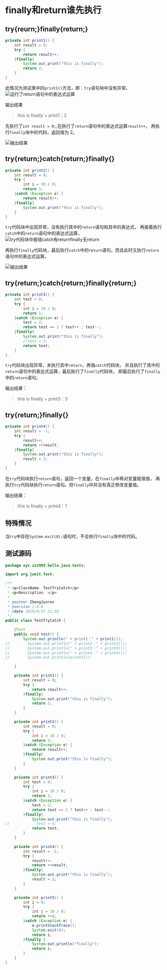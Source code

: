 # finally和return谁先执行

## try{reurn;}finally{return;}
```java
private int print1() {
    int result = 0;
    try {
        return result++;
    }finally{
        System.out.print("this is finally");
        return 2;
    }
}
```
此情况为测试类中的```print1()```方法，即：```try```语句块中没有异常。
![运行了return语句中的表达式运算](/interview/1-1.png "运行了return语句中的表达式运算")

输出结果
> this is finally + print1：2

先执行了```int result = 0;```,在执行了```return```语句中的表达式运算```result++```，
再执行```finally```块中的代码，返回值为 2。

![输出结果](/interview/1-2.png "输出结果")


## try{return;}catch{return;}finally{}
```java
private int print2() {
    int result = 0;
    try {
        int i = 10 / 0;
        return 1;
    }catch (Exception e) {
        return result++;
    }finally{
        System.out.print("this is finally");
    }
}
```

```try```代码块中出现异常，没有执行其中的```return```语句和其中的表达式，
再接着执行```catch```中的```return```语句中的表达式运算，
![try代码块中报错catch有returnfinally无return](/interview/1-3.png "try代码块中报错catch有returnfinally无return")

再执行```finally```代码块，最后执行```catch```中的```return```语句，而且此时又执行```return```语句中的表达式运算。

![输出结果](/interview/1-4.png "输出结果")

## try{return;}catch{return;}finally{return;}
```java
private int print3() {
    int test = 0;
    try {
        int i = 10 / 0;
        return 1;
    }catch (Exception e) {
        test = 2;
        return test == 2 ? test++ : test--;
    }finally{
        System.out.print("this is finally");
        //test = 5;
        return test;
    }
}
```
```try```代码块出现异常，未执行其中```return```，再值```catch```代码块，
并且执行了其中的```return```语句中的表达式运算，最后执行了```finally```代码块，
即最后执行了```finally```中的```return```语句。

输出结果：
>this is finally + print3：3

## try{return;}finally{}
```java
private int print4() {
    int result = -1;
    try {
        result++;
        return ++result;
    }finally{
        System.out.print("this is finally");
        result = 2;
    }
}
```
在```try```代码块执行```return```语句，返回一个变量，在```finally```中再对变量赋值值，
再执行```try```代码块执行```return```语句。但```finally```中并没有真正修改变量值。

输出结果：
> this is finally + print4：1

## 特殊情况
当```try```中存在```System.exit(0);```语句时，不会执行```finally```块中的代码。

## 测试源码

```java
package xyz.zzz989.hello.java.tests;

import org.junit.Test;

/**
 * <p>ClassName: TestTryCatch</p>
 * <p>Description: </p>
 *
 * @author ZhengJunren
 * @version 1.0.0
 * @date 2019/8/31 21:59
 */
public class TestTryCatch {

    @Test
    public void test() {
        System.out.println(" + print1：" + print1());
//        System.out.println(" + print2：" + print2());
//        System.out.println(" + print3：" + print3());
//        System.out.println(" + print4：" + print4());
//        System.out.println(print5());

    }

    private int print1() {
        int result = 0;
        try {
            return result++;
        }finally{
            System.out.print("this is finally");
            return 2;
        }
    }

    private int print2() {
        int result = 0;
        try {
            int i = 10 / 0;
            return 1;
        }catch (Exception e) {
            return result++;
        }finally{
            System.out.print("this is finally");
        }
    }

    private int print3() {
        int test = 0;
        try {
            int i = 10 / 0;
            return 1;
        }catch (Exception e) {
            test = 2;
            return test == 2 ? test++ : test--;
        }finally{
            System.out.print("this is finally");
//            test = 5;
            return test;
        }
    }

    private int print4() {
        int result = -1;
        try {
            result++;
            return ++result;
        }finally{
            System.out.print("this is finally");
            result = 2;
        }
    }

    private int print5() {
        int i = 0;
        try {
            int j = 10 / 0;
            return ++i;
        }catch (Exception e) {
            e.printStackTrace();
            System.exit(0);
            return i;
        }finally {
            System.out.println("finally");
            return i;
        }
    }
}
```
